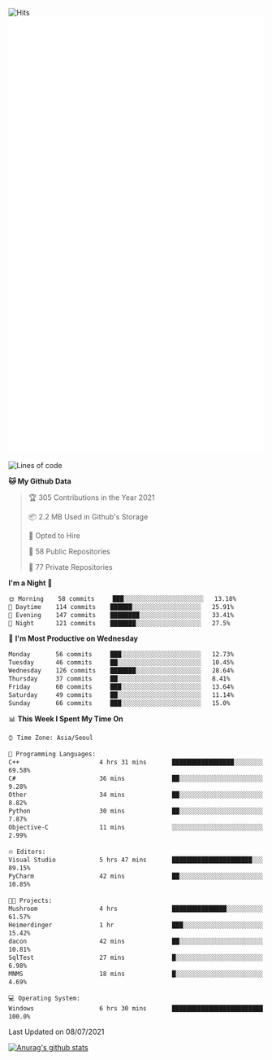 ![Hits](https://hits.seeyoufarm.com/api/count/incr/badge.svg?url=https%3A%2F%2Fgithub.com%2Fkokose1234&count_bg=%2379C83D&title_bg=%23555555&icon=apple.svg&icon_color=%23E7E7E7&title=hits&edge_flat=false)
<br/>
![Metrics](https://github.com/kokose1234/kokose1234/blob/main/github-metrics.svg)

<!--START_SECTION:waka-->
![Lines of code](https://img.shields.io/badge/From%20Hello%20World%20I%27ve%20Written-13.1%20million%20lines%20of%20code-blue)

**🐱 My Github Data** 

> 🏆 305 Contributions in the Year 2021
 > 
> 📦 2.2 MB Used in Github's Storage 
 > 
> 💼 Opted to Hire
 > 
> 📜 58 Public Repositories 
 > 
> 🔑 77 Private Repositories  
 > 
**I'm a Night 🦉** 

```text
🌞 Morning    58 commits     ███░░░░░░░░░░░░░░░░░░░░░░   13.18% 
🌆 Daytime    114 commits    ██████░░░░░░░░░░░░░░░░░░░   25.91% 
🌃 Evening    147 commits    ████████░░░░░░░░░░░░░░░░░   33.41% 
🌙 Night      121 commits    ███████░░░░░░░░░░░░░░░░░░   27.5%

```
📅 **I'm Most Productive on Wednesday** 

```text
Monday       56 commits     ███░░░░░░░░░░░░░░░░░░░░░░   12.73% 
Tuesday      46 commits     ██░░░░░░░░░░░░░░░░░░░░░░░   10.45% 
Wednesday    126 commits    ███████░░░░░░░░░░░░░░░░░░   28.64% 
Thursday     37 commits     ██░░░░░░░░░░░░░░░░░░░░░░░   8.41% 
Friday       60 commits     ███░░░░░░░░░░░░░░░░░░░░░░   13.64% 
Saturday     49 commits     ██░░░░░░░░░░░░░░░░░░░░░░░   11.14% 
Sunday       66 commits     ███░░░░░░░░░░░░░░░░░░░░░░   15.0%

```


📊 **This Week I Spent My Time On** 

```text
⌚︎ Time Zone: Asia/Seoul

💬 Programming Languages: 
C++                      4 hrs 31 mins       █████████████████░░░░░░░░   69.58% 
C#                       36 mins             ██░░░░░░░░░░░░░░░░░░░░░░░   9.28% 
Other                    34 mins             ██░░░░░░░░░░░░░░░░░░░░░░░   8.82% 
Python                   30 mins             ██░░░░░░░░░░░░░░░░░░░░░░░   7.87% 
Objective-C              11 mins             ░░░░░░░░░░░░░░░░░░░░░░░░░   2.99%

🔥 Editors: 
Visual Studio            5 hrs 47 mins       ██████████████████████░░░   89.15% 
PyCharm                  42 mins             ██░░░░░░░░░░░░░░░░░░░░░░░   10.85%

🐱‍💻 Projects: 
Mushroom                 4 hrs               ███████████████░░░░░░░░░░   61.57% 
Heimerdinger             1 hr                ███░░░░░░░░░░░░░░░░░░░░░░   15.42% 
dacon                    42 mins             ██░░░░░░░░░░░░░░░░░░░░░░░   10.81% 
SqlTest                  27 mins             █░░░░░░░░░░░░░░░░░░░░░░░░   6.98% 
MNMS                     18 mins             █░░░░░░░░░░░░░░░░░░░░░░░░   4.69%

💻 Operating System: 
Windows                  6 hrs 30 mins       █████████████████████████   100.0%

```


 Last Updated on 08/07/2021
<!--END_SECTION:waka-->

[![Anurag's github stats](https://github-readme-stats.vercel.app/api?username=kokose1234&theme=dracula)](https://github.com/anuraghazra/github-readme-stats)



	

